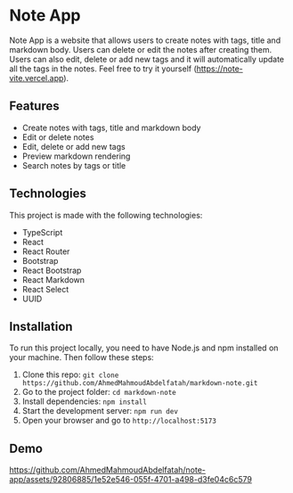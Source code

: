 # Note App

Note App is a website that allows users to create notes with tags, title and markdown body. Users can delete or edit the notes after creating them. Users can also edit, delete or add new tags and it will automatically update all the tags in the notes.
Feel free to try it yourself (https://note-vite.vercel.app).

## Features

- Create notes with tags, title and markdown body
- Edit or delete notes
- Edit, delete or add new tags
- Preview markdown rendering
- Search notes by tags or title

## Technologies

This project is made with the following technologies:

- TypeScript
- React
- React Router
- Bootstrap
- React Bootstrap
- React Markdown
- React Select
- UUID

## Installation

To run this project locally, you need to have Node.js and npm installed on your machine. Then follow these steps:

1. Clone this repo: `git clone https://github.com/AhmedMahmoudAbdelfatah/markdown-note.git`
2. Go to the project folder: `cd markdown-note`
3. Install dependencies: `npm install`
4. Start the development server: `npm run dev`
5. Open your browser and go to `http://localhost:5173`

## Demo


https://github.com/AhmedMahmoudAbdelfatah/note-app/assets/92806885/1e52e546-055f-4701-a498-d3fe04c6c579

